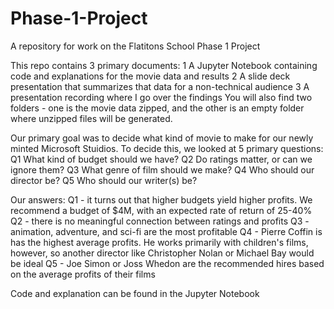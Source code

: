 # Phase-1-Project
A repository for work on the Flatitons School Phase 1 Project

This repo contains 3 primary documents:
1 A Jupyter Notebook containing code and explanations for the movie data and results
2 A slide deck presentation that summarizes that data for a non-technical audience
3 A presentation recording where I go over the findings
You will also find two folders - one is the movie data zipped, and the other is an empty folder where unzipped files will be generated.

Our primary goal was to decide what kind of movie to make for our newly minted Microsoft Stuidios. To decide this, we looked at 5 primary questions:
Q1 What kind of budget should we have?
Q2 Do ratings matter, or can we ignore them?
Q3 What genre of film should we make?
Q4 Who should our director be?
Q5 Who should our writer(s) be?

Our answers:
Q1 - it turns out that higher budgets yield higher profits. We recommend a budget of $4M, with an expected rate of return of 25-40%
Q2 - there is no meaningful connection between ratings and profits
Q3 - animation, adventure, and sci-fi are the most profitable
Q4 - Pierre Coffin is has the highest average profits. He works primarily with children's films, however, so another director like Christopher Nolan or Michael Bay would be ideal
Q5 - Joe Simon or Joss Whedon are the recommended hires based on the average profits of their films

Code and explanation can be found in the Jupyter Notebook